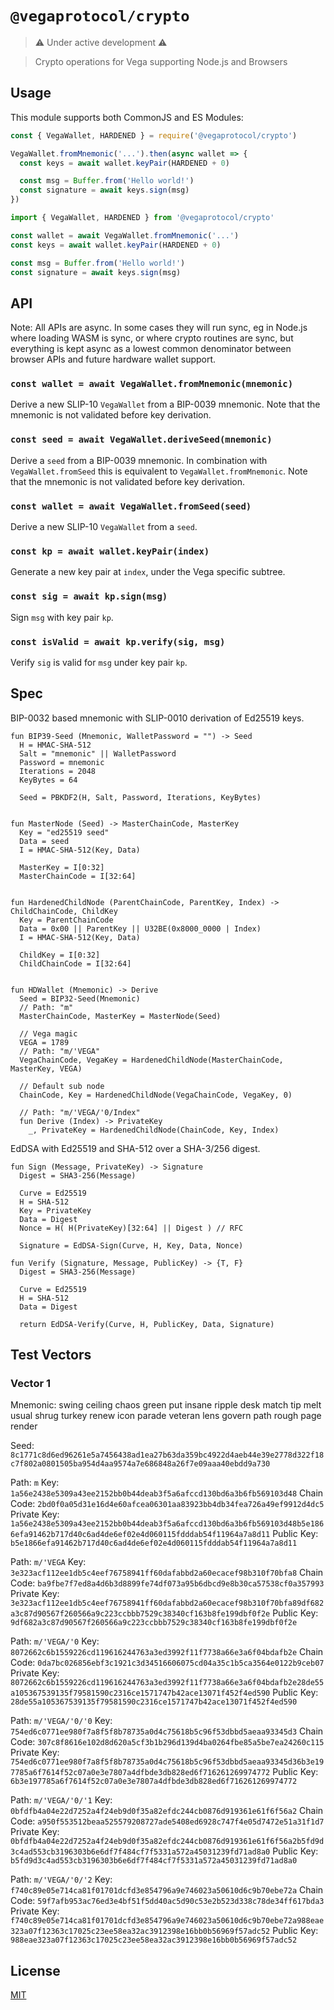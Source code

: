 # `@vegaprotocol/crypto`

> ⚠️ Under active development ⚠️

> Crypto operations for Vega supporting Node.js and Browsers

## Usage

This module supports both CommonJS and ES Modules:

```js
const { VegaWallet, HARDENED } = require('@vegaprotocol/crypto')

VegaWallet.fromMnemonic('...').then(async wallet => {
  const keys = await wallet.keyPair(HARDENED + 0)

  const msg = Buffer.from('Hello world!')
  const signature = await keys.sign(msg)
})
```

```js
import { VegaWallet, HARDENED } from '@vegaprotocol/crypto'

const wallet = await VegaWallet.fromMnemonic('...')
const keys = await wallet.keyPair(HARDENED + 0)

const msg = Buffer.from('Hello world!')
const signature = await keys.sign(msg)
```

## API

Note: All APIs are async. In some cases they will run sync, eg in Node.js
where loading WASM is sync, or where crypto routines are sync, but everything
is kept async as a lowest common denominator between browser APIs and future
hardware wallet support.

### `const wallet = await VegaWallet.fromMnemonic(mnemonic)`

Derive a new SLIP-10 `VegaWallet` from a BIP-0039 mnemonic. Note that the
mnemonic is not validated before key derivation.

### `const seed = await VegaWallet.deriveSeed(mnemonic)`

Derive a `seed` from a BIP-0039 mnemonic. In combination with
`VegaWallet.fromSeed` this is equivalent to `VegaWallet.fromMnemonic`.
Note that the mnemonic is not validated before key derivation.

### `const wallet = await VegaWallet.fromSeed(seed)`

Derive a new SLIP-10 `VegaWallet` from a `seed`.

### `const kp = await wallet.keyPair(index)`

Generate a new key pair at `index`, under the Vega specific subtree.

### `const sig = await kp.sign(msg)`

Sign `msg` with key pair `kp`.

### `const isValid = await kp.verify(sig, msg)`

Verify `sig` is valid for `msg` under key pair `kp`.

## Spec

BIP-0032 based mnemonic with SLIP-0010 derivation of Ed25519 keys.

```
fun BIP39-Seed (Mnemonic, WalletPassword = "") -> Seed
  H = HMAC-SHA-512
  Salt = "mnemonic" || WalletPassword
  Password = mnemonic
  Iterations = 2048
  KeyBytes = 64

  Seed = PBKDF2(H, Salt, Password, Iterations, KeyBytes)


fun MasterNode (Seed) -> MasterChainCode, MasterKey
  Key = "ed25519 seed"
  Data = seed
  I = HMAC-SHA-512(Key, Data)

  MasterKey = I[0:32]
  MasterChainCode = I[32:64]


fun HardenedChildNode (ParentChainCode, ParentKey, Index) -> ChildChainCode, ChildKey
  Key = ParentChainCode
  Data = 0x00 || ParentKey || U32BE(0x8000_0000 | Index)
  I = HMAC-SHA-512(Key, Data)

  ChildKey = I[0:32]
  ChildChainCode = I[32:64]


fun HDWallet (Mnemonic) -> Derive
  Seed = BIP32-Seed(Mnemonic)
  // Path: "m"
  MasterChainCode, MasterKey = MasterNode(Seed)

  // Vega magic
  VEGA = 1789
  // Path: "m/'VEGA"
  VegaChainCode, VegaKey = HardenedChildNode(MasterChainCode, MasterKey, VEGA)

  // Default sub node
  ChainCode, Key = HardenedChildNode(VegaChainCode, VegaKey, 0)

  // Path: "m/'VEGA/'0/Index"
  fun Derive (Index) -> PrivateKey
    _, PrivateKey = HardenedChildNode(ChainCode, Key, Index)
```

EdDSA with Ed25519 and SHA-512 over a SHA-3/256 digest.

```
fun Sign (Message, PrivateKey) -> Signature
  Digest = SHA3-256(Message)

  Curve = Ed25519
  H = SHA-512
  Key = PrivateKey
  Data = Digest
  Nonce = H( H(PrivateKey)[32:64] || Digest ) // RFC

  Signature = EdDSA-Sign(Curve, H, Key, Data, Nonce)

fun Verify (Signature, Message, PublicKey) -> {T, F}
  Digest = SHA3-256(Message)

  Curve = Ed25519
  H = SHA-512
  Data = Digest

  return EdDSA-Verify(Curve, H, PublicKey, Data, Signature)

```

## Test Vectors

### Vector 1

Mnemonic: swing ceiling chaos green put insane ripple desk match tip melt usual shrug turkey renew icon parade veteran lens govern path rough page render

Seed: `8c1771c8d6ed96261e5a7456438ad1ea27b63da359bc4922d4aeb44e39e2778d322f18c7f802a0801505ba954d4aa9574a7e686848a26f7e09aaa40ebdd9a730`

Path: `m`
  Key: `1a56e2438e5309a43ee2152bb0b44deab3f5a6afccd130bd6a3b6fb569103d48`
  Chain Code: `2bd0f0a05d31e16d4e60afcea06301aa83923bb4db34fea726a49ef9912d4dc5`
  Private Key: `1a56e2438e5309a43ee2152bb0b44deab3f5a6afccd130bd6a3b6fb569103d48b5e1866efa91462b717d40c6ad4de6ef02e4d060115fdddab54f11964a7a8d11`
  Public Key: `b5e1866efa91462b717d40c6ad4de6ef02e4d060115fdddab54f11964a7a8d11`

Path: `m/'VEGA`
  Key: `3e323acf112ee1db5c4eef76758941ff60dafabbd2a60ecacef98b310f70bfa8`
  Chain Code: `ba9fbe7f7ed8a4d6b3d8899fe74df073a95b6dbcd9e8b30ca57538cf0a357993`
  Private Key: `3e323acf112ee1db5c4eef76758941ff60dafabbd2a60ecacef98b310f70bfa89df682a3c87d90567f260566a9c223ccbbb7529c38340cf163b8fe199dbf0f2e`
  Public Key: `9df682a3c87d90567f260566a9c223ccbbb7529c38340cf163b8fe199dbf0f2e`

Path: `m/'VEGA/'0`
  Key: `8072662c6b1559226cd119616244763a3ed3992f11f7738a66e3a6f04bdafb2e`
  Chain Code: `0da7bc026856ebf3c1921c3d34516606075cd04a35c1b5ca3564e0122b9ceb07`
  Private Key: `8072662c6b1559226cd119616244763a3ed3992f11f7738a66e3a6f04bdafb2e28de55a105367539135f79581590c2316ce1571747b42ace13071f452f4ed590`
  Public Key: `28de55a105367539135f79581590c2316ce1571747b42ace13071f452f4ed590`

Path: `m/'VEGA/'0/'0`
  Key: `754ed6c0771ee980f7a8f5f8b78735a0d4c75618b5c96f53dbbd5aeaa93345d3`
  Chain Code: `307c8f8616e102d8d620a5cf3b1b296d139d4ba0264fbe85a5be7ea24260c115`
  Private Key: `754ed6c0771ee980f7a8f5f8b78735a0d4c75618b5c96f53dbbd5aeaa93345d36b3e197785a6f7614f52c07a0e3e7807a4dfbde3db828ed6f716261269974772`
  Public Key: `6b3e197785a6f7614f52c07a0e3e7807a4dfbde3db828ed6f716261269974772`

Path: `m/'VEGA/'0/'1`
  Key: `0bfdfb4a04e22d7252a4f24eb9d0f35a82efdc244cb0876d919361e61f6f56a2`
  Chain Code: `a950f553512beaa525579208727ade5408ed6928c747f4e05d7472e51a31f1d7`
  Private Key: `0bfdfb4a04e22d7252a4f24eb9d0f35a82efdc244cb0876d919361e61f6f56a2b5fd9d3c4ad553cb3196303b6e6df7f484cf7f5331a572a45031239fd71ad8a0`
  Public Key: `b5fd9d3c4ad553cb3196303b6e6df7f484cf7f5331a572a45031239fd71ad8a0`

Path: `m/'VEGA/'0/'2`
  Key: `f740c89e05e714ca81f01701dcfd3e854796a9e746023a50610d6c9b70ebe72a`
  Chain Code: `59f7afb953ac76ed3e4bf51f5dd40ac5d90c53e2b523d338c78de34ff617bda3`
  Private Key: `f740c89e05e714ca81f01701dcfd3e854796a9e746023a50610d6c9b70ebe72a988eae323a07f12363c17025c23ee58ea32ac3912398e16bb0b56969f57adc52`
  Public Key: `988eae323a07f12363c17025c23ee58ea32ac3912398e16bb0b56969f57adc52`

## License

[MIT](LICENSE)
